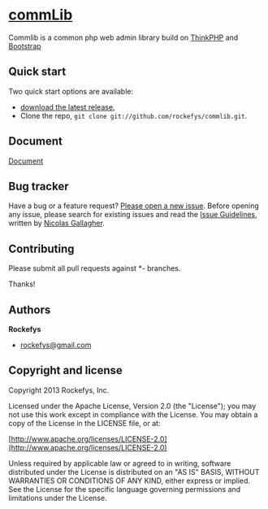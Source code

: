 [commLib](http://https://github.com/rockefys/commlib) 
=================

Commlib is a common php web admin library build on [ThinkPHP](https://github.com/liu21st/thinkphp) and [Bootstrap](https://github.com/twitter/bootstrap)


## Quick start

Two quick start options are available:

* [download the latest release](https://github.com/rockefys/commlib/zipball/master),
* Clone the repo, `git clone git://github.com/rockefys/commlib.git`.

## Document
[Document](http://rockefys.github.io/commlib/)


## Bug tracker

Have a bug or a feature request? [Please open a new issue](https://github.com/rockefys/commlib/issues). Before opening any issue, please search for existing issues and read the [Issue Guidelines](https://github.com/necolas/issue-guidelines), written by [Nicolas Gallagher](https://github.com/necolas/).


## Contributing

Please submit all pull requests against *- branches.

Thanks!



## Authors

**Rockefys**

+ rockefys@gmail.com


## Copyright and license

Copyright 2013 Rockefys, Inc.

Licensed under the Apache License, Version 2.0 (the "License");
you may not use this work except in compliance with the License.
You may obtain a copy of the License in the LICENSE file, or at:

  [http://www.apache.org/licenses/LICENSE-2.0](http://www.apache.org/licenses/LICENSE-2.0)

Unless required by applicable law or agreed to in writing, software
distributed under the License is distributed on an "AS IS" BASIS,
WITHOUT WARRANTIES OR CONDITIONS OF ANY KIND, either express or implied.
See the License for the specific language governing permissions and
limitations under the License.
